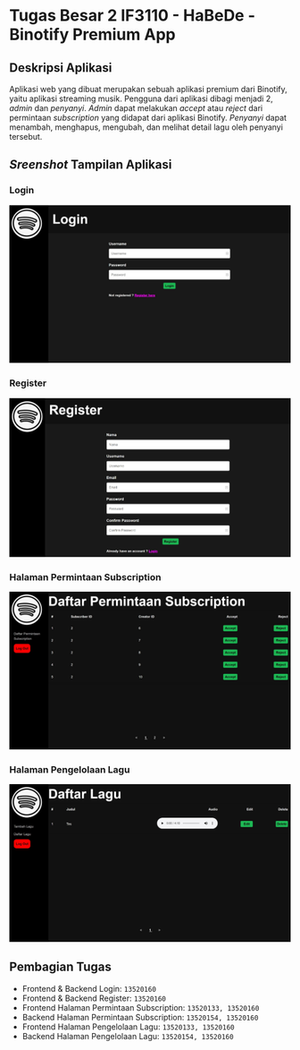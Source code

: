 # Tugas Besar 2 IF3110 - HaBeDe - Binotify Premium App
## Deskripsi Aplikasi

Aplikasi web yang dibuat merupakan sebuah aplikasi premium dari Binotify, yaitu aplikasi streaming musik. Pengguna dari aplikasi dibagi menjadi 2, *admin* dan *penyanyi*. *Admin* dapat melakukan *accept* atau *reject* dari permintaan *subscription* yang didapat dari aplikasi Binotify. *Penyanyi* dapat menambah, menghapus, mengubah, dan melihat detail lagu oleh penyanyi tersebut.

## *Sreenshot* Tampilan Aplikasi

### Login
<img src="screenshots/login.jpg" /><br>

### Register
<img src="screenshots/register.jpg" /><br>

### Halaman Permintaan Subscription
<img src="screenshots/subs.jpg" /><br>

### Halaman Pengelolaan Lagu
<img src="screenshots/lagu.jpg" /><br>

## Pembagian Tugas
* Frontend & Backend Login: `13520160`<br>
* Frontend & Backend Register: `13520160`<br>
* Frontend Halaman Permintaan Subscription: `13520133, 13520160`<br>
* Backend Halaman Permintaan Subscription: `13520154, 13520160`<br>
* Frontend Halaman Pengelolaan Lagu: `13520133, 13520160`<br>
* Backend Halaman Pengelolaan Lagu: `13520154, 13520160`<br>